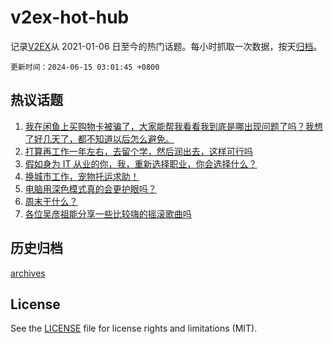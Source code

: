 # v2ex-hot-hub

 记录[V2EX](https://www.v2ex.com/)从 2021-01-06 日至今的热门话题。每小时抓取一次数据，按天[归档](archives)。

`更新时间：2024-06-15 03:01:45 +0800`

## 热议话题

1. [我在闲鱼上买购物卡被骗了，大家能帮我看看我到底是哪出现问题了吗？我想了好几天了，都不知道以后怎么避免。](https://www.v2ex.com/t/1049430)
1. [打算再工作一年左右，去留个学，然后润出去，这样可行吗](https://www.v2ex.com/t/1049501)
1. [假如身为 IT 从业的你，我，重新选择职业，你会选择什么？](https://www.v2ex.com/t/1049434)
1. [换城市工作，宠物托运求助！](https://www.v2ex.com/t/1049456)
1. [电脑用深色模式真的会更护眼吗？](https://www.v2ex.com/t/1049401)
1. [周末干什么？](https://www.v2ex.com/t/1049550)
1. [各位吴彦祖能分享一些比较嗨的摇滚歌曲吗](https://www.v2ex.com/t/1049433)

## 历史归档

[archives](archives)

## License

See the [LICENSE](LICENSE) file for license rights and limitations (MIT).

